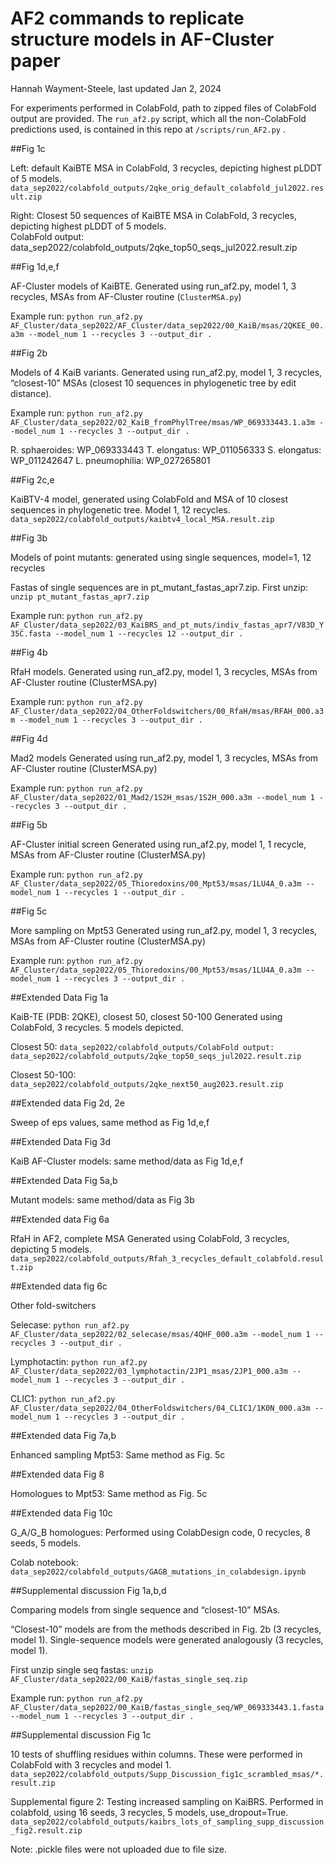 # AF2 commands to replicate structure models in AF-Cluster paper

Hannah Wayment-Steele, last updated Jan 2, 2024

For experiments performed in ColabFold, path to zipped files of ColabFold output are provided.
The `run_af2.py` script, which all the non-ColabFold predictions used, is contained in this repo at `/scripts/run_AF2.py` .

##Fig 1c

Left: default KaiBTE MSA in ColabFold, 3 recycles, depicting highest pLDDT of 5 models. 
```data_sep2022/colabfold_outputs/2qke_orig_default_colabfold_jul2022.result.zip```

Right: Closest 50 sequences of KaiBTE MSA in ColabFold, 3 recycles, depicting highest pLDDT of 5 models.  
ColabFold output: data_sep2022/colabfold_outputs/2qke_top50_seqs_jul2022.result.zip

##Fig 1d,e,f

AF-Cluster models of KaiBTE. Generated using run_af2.py, model 1, 3 recycles, MSAs from AF-Cluster routine (`ClusterMSA.py`)

Example run:
```python run_af2.py AF_Cluster/data_sep2022/AF_Cluster/data_sep2022/00_KaiB/msas/2QKEE_00.a3m --model_num 1 --recycles 3 --output_dir .```

##Fig 2b

Models of 4 KaiB variants. Generated using run_af2.py, model 1, 3 recycles, “closest-10” MSAs (closest 10 sequences in phylogenetic tree by edit distance).

Example run:
```python run_af2.py AF_Cluster/data_sep2022/02_KaiB_fromPhylTree/msas/WP_069333443.1.a3m --model_num 1 --recycles 3 --output_dir .```

R. sphaeroides:	WP_069333443
T. elongatus:	WP_011056333
S. elongatus:	WP_011242647
L. pneumophilia:	WP_027265801

##Fig 2c,e

KaiBTV-4 model, generated using ColabFold and MSA of 10 closest sequences in phylogenetic tree. Model 1, 12 recycles.
```data_sep2022/colabfold_outputs/kaibtv4_local_MSA.result.zip```

##Fig 3b

Models of point mutants: generated using single sequences, model=1, 12 recycles

Fastas of single sequences are in pt_mutant_fastas_apr7.zip. First unzip:
```unzip pt_mutant_fastas_apr7.zip```

Example run:
```python run_af2.py AF_Cluster/data_sep2022/03_KaiBRS_and_pt_muts/indiv_fastas_apr7/V83D_Y35C.fasta --model_num 1 --recycles 12 --output_dir .```

##Fig 4b

RfaH models. Generated using run_af2.py, model 1, 3 recycles, MSAs from AF-Cluster routine (ClusterMSA.py)

Example run:
```python run_af2.py AF_Cluster/data_sep2022/04_OtherFoldswitchers/00_RfaH/msas/RFAH_000.a3m --model_num 1 --recycles 3 --output_dir .```

##Fig 4d

Mad2 models
Generated using run_af2.py, model 1, 3 recycles, MSAs from AF-Cluster routine (ClusterMSA.py)

Example run:
```python run_af2.py AF_Cluster/data_sep2022/01_Mad2/1S2H_msas/1S2H_000.a3m --model_num 1 --recycles 3 --output_dir .```

##Fig 5b

AF-Cluster initial screen
Generated using run_af2.py, model 1, 1 recycle, MSAs from AF-Cluster routine (ClusterMSA.py)

Example run:
```python run_af2.py AF_Cluster/data_sep2022/05_Thioredoxins/00_Mpt53/msas/1LU4A_0.a3m --model_num 1 --recycles 1 --output_dir .```

##Fig 5c

More sampling on Mpt53
Generated using run_af2.py, model 1, 3 recycles, MSAs from AF-Cluster routine (ClusterMSA.py)

Example run:
```python run_af2.py AF_Cluster/data_sep2022/05_Thioredoxins/00_Mpt53/msas/1LU4A_0.a3m --model_num 1 --recycles 3 --output_dir .```

##Extended Data Fig 1a 

KaiB-TE (PDB: 2QKE), closest 50, closest 50-100
Generated using ColabFold, 3 recycles. 5 models depicted.

Closest 50: ```data_sep2022/colabfold_outputs/ColabFold output: data_sep2022/colabfold_outputs/2qke_top50_seqs_jul2022.result.zip```

Closest 50-100: ```data_sep2022/colabfold_outputs/2qke_next50_aug2023.result.zip```

##Extended data Fig 2d, 2e

Sweep of eps values, same method as Fig 1d,e,f

##Extended Data Fig 3d

KaiB AF-Cluster models: same method/data as Fig 1d,e,f

##Extended Data Fig 5a,b

Mutant models: same method/data as Fig 3b

##Extended data Fig 6a

RfaH in AF2, complete MSA
Generated using ColabFold, 3 recycles, depicting 5 models.
```data_sep2022/colabfold_outputs/Rfah_3_recycles_default_colabfold.result.zip```

##Extended data fig 6c

Other fold-switchers

Selecase:
```python run_af2.py AF_Cluster/data_sep2022/02_selecase/msas/4QHF_000.a3m --model_num 1 --recycles 3 --output_dir .```

Lymphotactin:
```python run_af2.py AF_Cluster/data_sep2022/03_lymphotactin/2JP1_msas/2JP1_000.a3m --model_num 1 --recycles 3 --output_dir .```

CLIC1:
```python run_af2.py AF_Cluster/data_sep2022/04_OtherFoldswitchers/04_CLIC1/1K0N_000.a3m --model_num 1 --recycles 3 --output_dir .```

##Extended data Fig 7a,b

Enhanced sampling Mpt53: Same method as Fig. 5c

##Extended data Fig 8

Homologues to Mpt53: Same method as Fig. 5c

##Extended data Fig 10c

G_A/G_B homologues: Performed using ColabDesign code, 0 recycles, 8 seeds, 5 models. 

Colab notebook: 
```data_sep2022/colabfold_outputs/GAGB_mutations_in_colabdesign.ipynb```

##Supplemental discussion Fig 1a,b,d

Comparing models from single sequence and “closest-10” MSAs.

“Closest-10” models are from the methods described in Fig. 2b (3 recycles, model 1).
Single-sequence models were generated analogously (3 recycles, model 1).

First unzip single seq fastas:
```unzip AF_Cluster/data_sep2022/00_KaiB/fastas_single_seq.zip```

Example run:
```python run_af2.py  AF_Cluster/data_sep2022/00_KaiB/fastas_single_seq/WP_069333443.1.fasta --model_num 1 --recycles 3 --output_dir .```

##Supplemental discussion Fig 1c

10 tests of shuffling residues within columns.
These were performed in ColabFold with 3 recycles and model 1. 
```data_sep2022/colabfold_outputs/Supp_Discussion_fig1c_scrambled_msas/*.result.zip```

Supplemental figure 2: Testing increased sampling on KaiBRS.
Performed in colabfold, using 16 seeds, 3 recycles, 5 models, use_dropout=True.
```data_sep2022/colabfold_outputs/kaibrs_lots_of_sampling_supp_discussion_fig2.result.zip```

Note: .pickle files were not uploaded due to file size.

